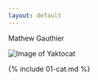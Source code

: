 ```yaml
---
layout: default
---
```

Mathew Gauthier


![Image of Yaktocat](https://octodex.github.com/images/yaktocat.png)


{% include 01-cat.md %}

